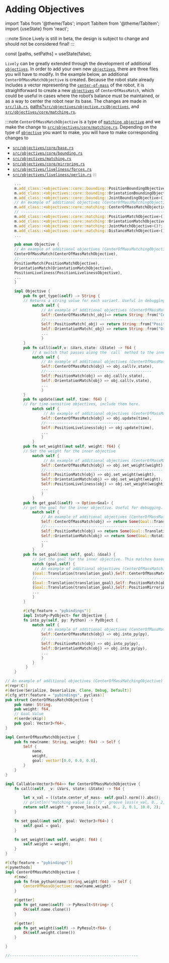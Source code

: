 # Adding Objectives

import Tabs from '@theme/Tabs';
import TabItem from '@theme/TabItem';
import {useState} from 'react';

:::note
Since Lively is still in beta, the design is subject to change and should not be considered final!
:::

const [paths, setPaths] = useState(false);

`Lively` can be greatly extended through the development of additional [`objectives`](../API/Objectives). In order to add your own new [`objectives`](../API/Objectives), there are three files you will have to modify. 
In the example below, an additional `CenterOfMassMatchObjective` is created. Because the robot state already includes a vector representing the [`center-of-mass`](../API/state)
of the robot, it is straightforward to create a new [`objectives`](../API/Objectives) of `CenterOfMassMatch`,
which could be useful in cases where the robot’s balance must
be maintained, or as a way to center the robot near its base. The changes are made in [`src/lib.rs`](https://github.com/Wisc-HCI/lively/blob/master/src/lib.rs), 
[paths?`src/objectives/objective.rs`:`Objectives`](https://github.com/Wisc-HCI/lively/blob/master/src/objectives/objective.rs), and [`src/objectives/core/matching.rs`](https://github.com/Wisc-HCI/lively/blob/master/src/objectives/core/matching.rs). 


:::note
`CenterOfMassMatchObjective` is a type of [`matching objective`](../API/Objectives/matching.mdx) and we make the change to [`src/objectives/core/matching.rs`](https://github.com/Wisc-HCI/lively/blob/master/src/objectives/core/matching.rs). Depending on the type of [`objective`](../API/Objectives) you want to make, you will have to make corresponding changes to 
- [`src/objectives/core/base.rs`](https://github.com/Wisc-HCI/lively/blob/master/src/objectives/core/base.rs)
- [`src/objectives/core/bounding.rs`](https://github.com/Wisc-HCI/lively/blob/master/src/objectives/core/bounding.rs)
- [`src/objectives/matching.rs`](https://github.com/Wisc-HCI/lively/blob/master/src/objectives/core/matching.rs)
- [`src/objectives/core/mirroring.rs`](https://github.com/Wisc-HCI/lively/blob/master/src/objectives/core/mirroring.rs)
- [`src/objectives/liveliness/forces.rs`](https://github.com/Wisc-HCI/lively/blob/master/src/objectives/liveliness/forces.rs)
- [`src/objectives/liveliness/perlin.rs`](https://github.com/Wisc-HCI/lively/blob/master/src/objectives/liveliness/perlin.rs)
:::


<Tabs>
  <TabItem value="lib.rs" label="src/lib.rs">

```rust
    ...
    m.add_class::<objectives::core::bounding::PositionBoundingObjective>()?;
    m.add_class::<objectives::core::bounding::OrientationBoundingObjective>()?;
    m.add_class::<objectives::core::bounding::JointBoundingObjective>()?;
    // An example of additional objectives (CenterOfMassMatchingObjective)
    m.add_class::<objectives::core::matching::CenterOfMassMatchObjective>()?;
    // ------------------------------------------------------------------
    m.add_class::<objectives::core::matching::PositionMatchObjective>()?;
    m.add_class::<objectives::core::matching::OrientationMatchObjective>()?;
    m.add_class::<objectives::core::matching::JointMatchObjective>()?;
    m.add_class::<objectives::core::matching::DistanceMatchObjective>()?;
    ...
```

  </TabItem>

  <TabItem value="objective.rs" label="src/objectives/objective.rs">

```rust
    pub enum Objective {
    // An example of additional objectives (CenterOfMassMatchingObjective)
    CenterOfMassMatch(CenterOfMassMatchObjective),
    //------------------------------------------
    PositionMatch(PositionMatchObjective),
    OrientationMatch(OrientationMatchObjective),
    PositionLiveliness(PositionLivelinessObjective),
    ...
    }

    impl Objective {
        pub fn get_type(&self) -> String {
        // Returns a string value for each variant. Useful in debugging.
            match self {
                // An example of additional objectives (CenterOfMassMatchingObjective)
                Self::CenterOfMassMatch(_obj)=> return String::from("CenterOfMassObjective"),
                //-------------------------------------------------------------------------
                Self::PositionMatch(_obj) => return String::from("PositionMatchObjective"),
                Self::OrientationMatch(_obj) => return String::from("OrientationnMatchObjective"),
                ...
                }
        }
        pub fn call(&self,v: &Vars,state: &State) -> f64 {
            // A switch that passes along the `call` method to the inner objective.
            match self {
                // An example of additional objectives (CenterOfMassMatchingObjective)
                Self::CenterOfMassMatch(obj) => obj.call(v,state),
                //-----------------------------------------------
                Self::PositionMatch(obj) => obj.call(v,state),
                Self::OrientationMatch(obj) => obj.call(v,state),
                ...
                }
        }
        pub fn update(&mut self, time: f64) {
        // For time-sensitive objectives, include them here.
            match self {
                 // An example of additional objectives (CenterOfMassMatchingObjective)
                Self::CenterOfMassMatch(obj) => obj.update(time),
                //----------------------------------------------
                Self::PositionLiveliness(obj) => obj.update(time),
                ...
                }
            }
        pub fn set_weight(&mut self, weight: f64) {
        // Set the weight for the inner objective
            match self {
                 // An example of additional objectives (CenterOfMassMatchingObjective)
                Self::CenterOfMassMatch(obj) => obj.set_weight(weight),
                //----------------------------------------------------
                Self::PositionMatch(obj) => obj.set_weight(weight),
                Self::OrientationMatch(obj) => obj.set_weight(weight),
                Self::PositionLiveliness(obj) => obj.set_weight(weight),
                ...
                }
            }
        pub fn get_goal(&self) -> Option<Goal> {
        // get the goal for the inner objective. Useful for debugging.
            match self {
                // An example of additional objectives (CenterOfMassMatchingObjective)
                Self::CenterOfMassMatch(obj) => return Some(Goal::Translation(Translation3::from(obj.goal))),
                //------------------------------------------------------------------------------------------
                Self::PositionMatch(obj) => return Some(Goal::Translation(Translation3::from(obj.goal))),
                Self::OrientationMatch(obj) => return Some(Goal::Rotation(obj.goal)),
                ...
                }
            }
        pub fn set_goal(&mut self, goal: &Goal) {
            // Set the goal for the inner objective. This matches based on Objective and Goal variant.
            match (goal,self) {
             // An example of additional objectives (CenterOfMassMatchingObjective)
            (Goal::Translation(translation_goal),Self::CenterOfMassMatch(obj)) => obj.set_goal(translation_goal.vector),
            //---------------------------------------------------------------------------------------------------------
            (Goal::Translation(translation_goal),Self::PositionMatch(obj)) => obj.set_goal(translation_goal.vector),
            (Goal::Translation(translation_goal),Self::PositionMirroring(obj)) => obj.set_goal(translation_goal.vector),
            ...
            }
        }

        #[cfg(feature = "pybindings")]
        impl IntoPy<PyObject> for Objective {
        fn into_py(self, py: Python) -> PyObject {
            match self {
                // An example of additional objectives (CenterOfMassMatchingObjective)
                Self::CenterOfMassMatch(obj) => obj.into_py(py),
                //--------------------------------------------
			    Self::PositionMatch(obj) => obj.into_py(py),
			    Self::OrientationMatch(obj) => obj.into_py(py),
                ...
                }
            }
         }
    }


```

  </TabItem>

  <TabItem value="matching.rs" label="src/objectives/core/matching.rs">

```rust
// An example of additional objectives (CenterOfMassMatchingObjective)
#[repr(C)]
#[derive(Serialize, Deserialize, Clone, Debug, Default)]
#[cfg_attr(feature = "pybindings", pyclass)]
pub struct CenterOfMassMatchObjective {
    pub name: String,
    pub weight: f64,
    // Goal Value
    #[serde(skip)]
    pub goal: Vector3<f64>,
}

impl CenterOfMassMatchObjective {
    pub fn new(name: String, weight: f64) -> Self {
        Self {
            name,
            weight,
            goal: vector![0.0, 0.0, 0.0],
        }
    }
}

impl Callable<Vector3<f64>> for CenterOfMassMatchObjective {
    fn call(&self, _v: &Vars, state: &State) -> f64 {

        let x_val = ((state.center_of_mass- self.goal).norm()).abs();
        // println!("matching value is {:?}", groove_loss(x_val, 0., 2, 0.1, 10.0, 2));
        return self.weight * groove_loss(x_val, 0., 2, 0.1, 10.0, 2);
    }

    fn set_goal(&mut self, goal: Vector3<f64>) {
        self.goal = goal;
    }

    fn set_weight(&mut self, weight: f64) {
        self.weight = weight;
    }
}

#[cfg(feature = "pybindings")]
#[pymethods]
impl CenterOfMassMatchObjective {
    #[new]
    pub fn from_python(name:String,weight:f64) -> Self {
        CenterOfMassObjective::new(name,weight)
    }

    #[getter]
    pub fn get_name(&self) -> PyResult<String> {
        Ok(self.name.clone())
    }

    #[getter]
    pub fn get_weight(&self) -> PyResult<f64> {
        Ok(self.weight.clone())
    }

}

//---------------------------------------------------------
```

  </TabItem>

</Tabs>
